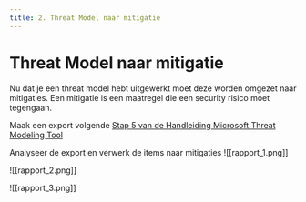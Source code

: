 ```yaml
---
title: 2. Threat Model naar mitigatie
---
```

# Threat Model naar mitigatie
Nu dat je een threat model hebt uitgewerkt moet deze worden omgezet naar mitigaties. Een mitigatie is een maatregel die een security risico moet tegengaan.

Maak een export volgende [Stap 5 van de Handleiding Microsoft Threat Modeling Tool](https://learn.microsoft.com/en-us/azure/security/develop/threat-modeling-tool)

Analyseer de export en verwerk de items naar mitigaties
![[rapport_1.png]]

![[rapport_2.png]]

![[rapport_3.png]]